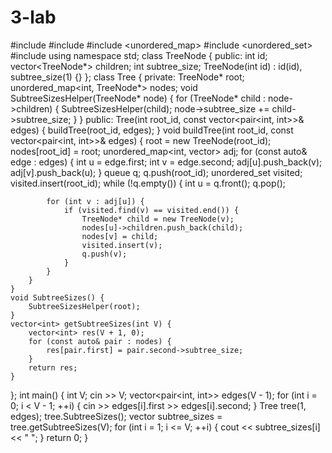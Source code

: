 # 3-lab

#include <iostream>
#include <vector>
#include <unordered_map>
#include <unordered_set>
#include <queue>
using namespace std;
class TreeNode {
public:
    int id;
    vector<TreeNode*> children;
    int subtree_size;
    TreeNode(int id) : id(id), subtree_size(1) {}
};
class Tree {
private:
    TreeNode* root;
    unordered_map<int, TreeNode*> nodes;
    void SubtreeSizesHelper(TreeNode* node) {
        for (TreeNode* child : node->children) {
            SubtreeSizesHelper(child);
            node->subtree_size += child->subtree_size;
        }
    }
public:
    Tree(int root_id, const vector<pair<int, int>>& edges) {
        buildTree(root_id, edges);
    }
    void buildTree(int root_id, const vector<pair<int, int>>& edges) {
        root = new TreeNode(root_id);
        nodes[root_id] = root;
        unordered_map<int, vector<int>> adj;
        for (const auto& edge : edges) {
            int u = edge.first;
            int v = edge.second;
            adj[u].push_back(v);
            adj[v].push_back(u);
        }
        queue<int> q;
        q.push(root_id);
        unordered_set<int> visited;
        visited.insert(root_id);
        while (!q.empty()) {
            int u = q.front();
            q.pop();

            for (int v : adj[u]) {
                if (visited.find(v) == visited.end()) {
                    TreeNode* child = new TreeNode(v);
                    nodes[u]->children.push_back(child);
                    nodes[v] = child;
                    visited.insert(v);
                    q.push(v);
                }
            }
        }
    }
    void SubtreeSizes() {
        SubtreeSizesHelper(root);
    }
    vector<int> getSubtreeSizes(int V) {
        vector<int> res(V + 1, 0);
        for (const auto& pair : nodes) {
            res[pair.first] = pair.second->subtree_size;
        }
        return res;
    }
};
int main() {
    int V;
    cin >> V;
    vector<pair<int, int>> edges(V - 1);
    for (int i = 0; i < V - 1; ++i) {
        cin >> edges[i].first >> edges[i].second;
    }
    Tree tree(1, edges);
    tree.SubtreeSizes();
    vector<int> subtree_sizes = tree.getSubtreeSizes(V);
    for (int i = 1; i <= V; ++i) {
        cout << subtree_sizes[i] << " ";
    }
    return 0;
}
